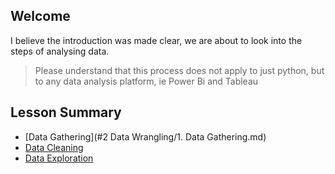 ## Welcome

I believe the introduction was made clear, we are about to look into the steps of analysing data.
> Please understand that this process does not apply to just python, but to any data analysis platform, ie Power Bi and Tableau

## Lesson Summary
- [Data Gathering](#2 Data Wrangling/1. Data Gathering.md)
- [Data Cleaning](https://github.com/EphraimOAgyeman/Data-Analysis-Complete-Tutorials/blob/2b8ab2f27b04c325f770024265e32202628a52d5/%232%20Data%20Wrangling/2.%20Data%20Cleaning.md)
- [Data Exploration](https://github.com/EphraimOAgyeman/Data-Analysis-Complete-Tutorials/blob/b0e00bba77c32ccb5d8ff09aa1dc067a3ba8b65e/%232%20Data%20Wrangling/3.%20Data%20Exploring%20and%20Insigts.md)

